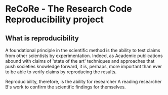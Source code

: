 # ReCoRe - The Research Code Reproducibility project

## What is reproducibility
A foundational principle in the scientific method is the ability to test claims from other scientists by experimentation. Indeed, as Academic publications abound with claims of 'state of the art' techniques and approaches that push societies knowledge forward, it is, perhaps, more important than ever to be able to verify claims by reproducing the results. 

Reproducibility, therefore, is the ability for researcher A reading researcher B's work to confirm the scientific findings for themselves.
